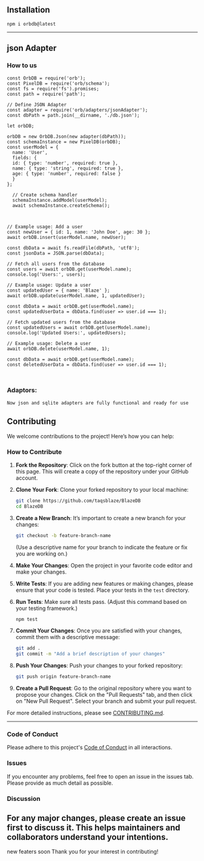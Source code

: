 <!-- # orbDB ![alt text](https://raw.githubusercontent.com/TaqsBlaze/BlazeDB/refs/heads/main/image/pixel.webp) -->

## Installation
`npm i orbdb@latest`

----
## json Adapter

### How to us


```
const OrbDB = require('orb'); 
const PixelDB = require('orb/schema');
const fs = require('fs').promises;
const path = require('path');

// Define JSON Adapter
const adapter = require('orb/adapters/jsonAdapter');
const dbPath = path.join(__dirname, './db.json');

let orbDB;

orbDB = new OrbDB.Json(new adapter(dbPath));
const schemaInstance = new PixelDB(orbDB);
const userModel = {
  name: 'User',
  fields: {
  id: { type: 'number', required: true },
  name: { type: 'string', required: true },
  age: { type: 'number', required: false }
  }
};

  // Create schema handler
  schemaInstance.addModel(userModel);
  await schemaInstance.createSchema();

 

// Example usage: Add a user
const newUser = { id: 1, name: 'John Doe', age: 30 };
await orbDB.insert(userModel.name, newUser);

const dbData = await fs.readFile(dbPath, 'utf8');
const jsonData = JSON.parse(dbData);

// Fetch all users from the database
const users = await orbDB.get(userModel.name);
console.log('Users:', users);

// Example usage: Update a user
const updatedUser = { name: 'Blaze' };
await orbDB.update(userModel.name, 1, updatedUser);

const dbData = await orbDB.get(userModel.name);
const updatedUserData = dbData.find(user => user.id === 1);

// Fetch updated users from the database
const updatedUsers = await orbDB.get(userModel.name);
console.log('Updated Users:', updatedUsers);

// Example usage: Delete a user
await orbDB.delete(userModel.name, 1);

const dbData = await orbDB.get(userModel.name);
const deletedUserData = dbData.find(user => user.id === 1);



```
### Adaptors:
```
Now json and sqlite adapters are fully functional and ready for use
```

## Contributing

We welcome contributions to the project! Here’s how you can help:

### How to Contribute

1. **Fork the Repository**: Click on the fork button at the top-right corner of this page. This will create a copy of the repository under your GitHub account.

2. **Clone Your Fork**: Clone your forked repository to your local machine:
    ```bash
    git clone https://github.com/taqsblaze/BlazeDB
    cd BlazeDB
    ```

3. **Create a New Branch**: It’s important to create a new branch for your changes:
    ```bash
    git checkout -b feature-branch-name
    ```
    (Use a descriptive name for your branch to indicate the feature or fix you are working on.)

4. **Make Your Changes**: Open the project in your favorite code editor and make your changes.

5. **Write Tests**: If you are adding new features or making changes, please ensure that your code is tested. Place your tests in the `test` directory.

6. **Run Tests**: Make sure all tests pass. (Adjust this command based on your testing framework.)
    ```bash
    npm test
    ```

7. **Commit Your Changes**: Once you are satisfied with your changes, commit them with a descriptive message:
    ```bash
    git add .
    git commit -m "Add a brief description of your changes"
    ```

8. **Push Your Changes**: Push your changes to your forked repository:
    ```bash
    git push origin feature-branch-name
    ```

9. **Create a Pull Request**: Go to the original repository where you want to propose your changes. Click on the "Pull Requests" tab, and then click on "New Pull Request". Select your branch and submit your pull request.


For more detailed instructions, please see [CONTRIBUTING.md](CONTRIBUTING.md).
<hr>

### Code of Conduct

Please adhere to this project's [Code of Conduct](CODE_OF_CONDUCT.md) in all interactions.

### Issues

If you encounter any problems, feel free to open an issue in the issues tab. Please provide as much detail as possible.

### Discussion

For any major changes, please create an issue first to discuss it. This helps maintainers and collaborators understand your intentions.
---
new featers soon
Thank you for your interest in contributing!
